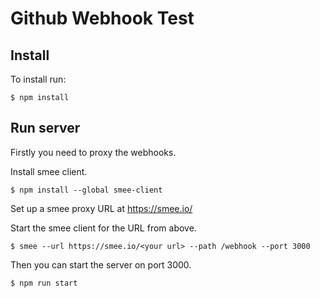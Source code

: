 # Github Webhook Test

## Install

To install run:

``` shell
$ npm install
```

## Run server

Firstly you need to proxy the webhooks.

Install smee client.

``` shell
$ npm install --global smee-client
```

Set up a smee proxy URL at https://smee.io/ 

Start the smee client for the URL from above.

``` shell
$ smee --url https://smee.io/<your url> --path /webhook --port 3000
```

Then you can start the server on port 3000.

``` shell
$ npm run start
```

